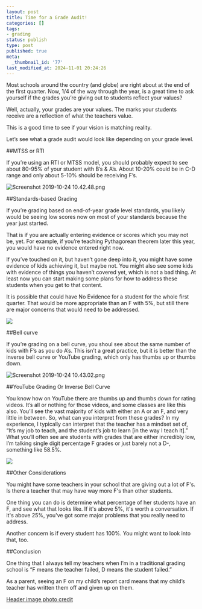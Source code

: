 ```yaml
---
layout: post
title: Time for a Grade Audit!
categories: []
tags:
- grading
status: publish
type: post
published: true
meta:
  _thumbnail_id: '77'
last_modified_at: 2024-11-01 20:24:26
---
```


Most schools around the country (and globe) are right about at the end of the first quarter. Now, 1/4 of the way through the year, is a great time to ask yourself if the grades you’re giving out to students reflect your values?

Well, actually, your grades are your values. The marks your students receive are a reflection of what the teachers value.

This is a good time to see if your vision is matching reality.

Let’s see what a grade audit would look like depending on your grade level.

##MTSS or RTI


If you’re using an RTI or MTSS model, you should probably expect to see about 80-95% of your student with B’s & A’s. About 10-20% could be in C-D range and only about 5-10% should be receiving F’s.












































  

    
  
    
![Screenshot 2019-10-24 10.42.48.png](/squarespace_images/content_v1_4fffa949e4b0b4590d67b4e7_1571942958045-BWXSMR4GYLE2RMSYXRFV_Screenshot+2019-10-24+10.42.48.png_)
  


  



##Standards-based Grading


If you’re grading based on end-of-year grade level standards, you likely would be seeing low scores now on most of your standards because the year just started.

That is if you are actually entering evidence or scores which you may not be, yet. For example, if you’re teaching Pythagorean theorem later this year, you would have no evidence entered right now.

If you’ve touched on it, but haven’t gone deep into it, you might have some evidence of kids achieving it, but maybe not. You might also see some kids with evidence of things you haven’t covered yet, which is not a bad thing. At least now you can start making some plans for how to address these students when you get to that content.

It is possible that could have No Evidence for a student for the whole first quarter. That would be more appropriate than an F with 5%, but still there are major concerns that would need to be addressed.












































  

    
  
    
![](/squarespace_images/content_v1_4fffa949e4b0b4590d67b4e7_1571943091913-9WI993BY8IJKK0T1OF9S_image-asset.png_)
  


  



##Bell curve


If you’re grading on a bell curve, you shoul see about the same number of kids with F’s as you do A’s. This isn’t a great practice, but it is better than the inverse bell curve or YouTube grading, which only has thumbs up or thumbs down.











































  

    
  
    
![Screenshot 2019-10-24 10.43.02.png](/squarespace_images/content_v1_4fffa949e4b0b4590d67b4e7_1571943250076-LD2UQ63GMS8UUDKCM6C3_Screenshot+2019-10-24+10.43.02.png_)
  


  



##YouTube Grading Or Inverse Bell Curve


You know how on YouTube there are thumbs up and thumbs down for rating videos. It’s all or nothing for those videos, and some classes are like this also. You’ll see the vast majority of kids with either an A or an F, and very little in between. So, what can you interpret from these grades? In my experience, I typically can interpret that the teacher has a mindset set of, “It’s my job to teach, and the student’s job to learn [in the way I teach it].” What you’ll often see are students with grades that are either incredibly low, I’m talking single digit percentage F grades or just barely not a D-, something like 58.5%.











































  

    
  
    
![](/squarespace_images/content_v1_4fffa949e4b0b4590d67b4e7_1571943273940-IMUEBOEMQ0TZFA7ZFDS7_image-asset.png_)
  


  




##Other Considerations


You might have some teachers in your school that are giving out a lot of F's. Is there a teacher that may have way more F's than other students.

One thing you can do is determine what percentage of her students have an F, and see what that looks like. If it's above 5%, it's worth a conversation. If it's above 25%, you've got some major problems that you really need to address.

Another concern is if every student has 100%. You might want to look into that, too.

##Conclusion


One thing that I always tell my teachers when I’m in a traditional grading school is “F means the teacher failed, D means the student failed.”

As a parent, seeing an F on my child’s report card means that my child’s teacher has written them off and given up on them.



[Header image photo credit](https://unsplash.com/@neonbrand?medium=referral&utm_source=squarespace)
